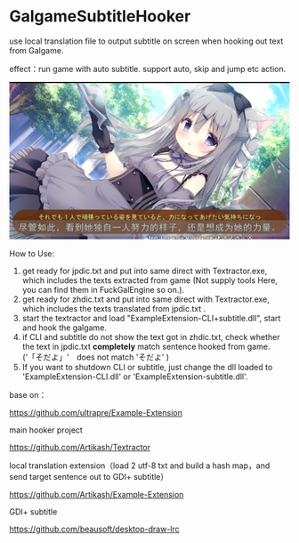 # GalgameSubtitleHooker
use local translation file to output subtitle on screen when hooking out text from Galgame.

effect：run game with auto subtitle. support auto, skip and jump etc action.

![1574867581397](assets/1574867581397.png)



How to Use:

1. get ready for jpdic.txt and put into same direct with Textractor.exe, which includes the texts extracted from game (Not supply tools Here, you can find them in FuckGalEngine so on.).
2. get ready for zhdic.txt and put into same direct with Textractor.exe, which includes the texts translated from jpdic.txt .
3. start the textractor and load "ExampleExtension-CLI+subtitle.dll", start and hook the galgame.
4. if CLI and subtitle do not show the text got in zhdic.txt, check whether the text in jpdic.txt **completely** match sentence hooked from game.('「そだよ」'　does not match 'そだよ' )
5. If you want to shutdown CLI or subtitle, just change the dll loaded to 'ExampleExtension-CLI.dll' or 'ExampleExtension-subtitle.dll'.





base on：

<https://github.com/ultrapre/Example-Extension> 

main hooker project

https://github.com/Artikash/Textractor

local translation extension（load 2 utf-8 txt and build a hash map，and send target sentence out to GDI+ subtitle）

<https://github.com/Artikash/Example-Extension> 

GDI+ subtitle

https://github.com/beausoft/desktop-draw-lrc


